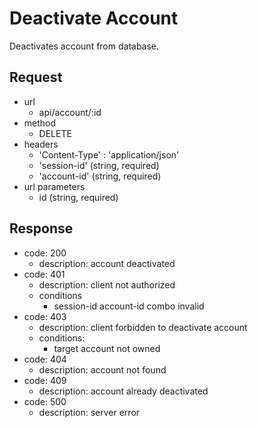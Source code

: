 # Deactivate Account
Deactivates account from database.

## Request
- url
  - api/account/:id
- method
  - DELETE
- headers
  - 'Content-Type' : 'application/json'
  - 'session-id' (string, required)
  - 'account-id' (string, required)
- url parameters
  - id (string, required)

## Response
- code: 200
  - description: account deactivated
- code: 401
  - description: client not authorized
  - conditions
    - session-id account-id combo invalid
- code: 403
  - description: client forbidden to deactivate account
  - conditions:
    - target account not owned
- code: 404
  - description: account not found
- code: 409
  - description: account already deactivated
- code: 500
  - description: server error
